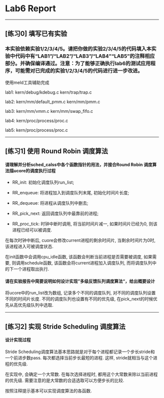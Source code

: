# Lab6 Report
---

## [练习0] 填写已有实验
### 本实验依赖实验1/2/3/4/5。请把你做的实验2/3/4/5的代码填入本实验中代码中有“LAB1”/“LAB2”/“LAB3”/“LAB4”“LAB5”的注释相应部分。并确保编译通过。注意：为了能够正确执行lab6的测试应用程序，可能需对已完成的实验1/2/3/4/5的代码进行进一步改进。

使用meld工具辅助完成

lab1: kern/debug/kdebug.c kern/trap/trap.c

lab2: kern/mm/default_pmm.c kern/mm/pmm.c   

lab3: kern/mm/vmm.c kern/mm/swap_fifo.c

lab4: kern/proc/process/proc.c

lab5: kern/proc/process/proc.c

-----

## [练习1] 使用 Round Robin 调度算法

#### 请理解并分析sched_calss中各个函数指针的用法，并接合Round Robin 调度算法描ucore的调度执行过程

+ RR_init: 初始化调度队列run_list;

+ RR_enqueue: 将进程加入到调度队列末尾, 初始化时间片长度;

+ RR_dequeue: 将进程从调度队列中删去;

+ RR_pick_next: 返回调度队列中最靠前的进程;

+ RR_proc_tick: 时钟中断时调用, 将当前时间片减一, 如果时间片已经为0, 则该进程已经可以被调度.

在每次时钟中断后, cuore会修改current进程的剩余时间片, 当剩余时间片为0时, 该进程进入可被调度状态.

在init函数中会调用cpu_idle函数, 该函数会判断当前进程是否需要被调度, 如果需要, 则调用schedule函数, 该函数会将current进程加入调度队列, 而将调度队列中的下一个进程取出执行.

#### 请在实验报告中简要说明如何设计实现”多级反馈队列调度算法“，给出概要设计

将ucore中的run_list改为数组, 记录多个不同的调度队列, 对不同的调度队列设置不同的时间片长度. 不同的调度队列也设置有不同的优先级, 在pick_next的时候优先从高优先级队列中选取.

-----

## [练习2] 实现 Stride Scheduling 调度算法

#### 设计实现过程

Stride Scheduling调度算法基本思路就是对于每个进程都记录一个步长stride和一个前进步数pass. 每次都选择当前步长最短的进程. 这样, stride就相当与这个进程的优先级.

在实现中, 会确定一个大常数. 在每次选择进程时, 都用这个大常数来除以当前进程的优先级. 需要注意的是大常数的合适选取可以方便步长的比较.

按照注释提示基本可以实现调度算法的各函数.